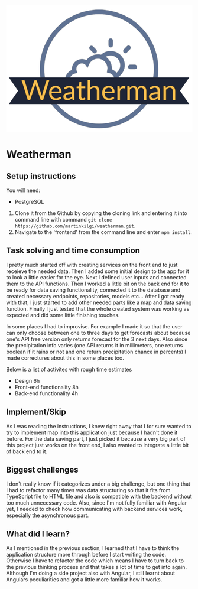 ![Logo](frontend/src/assets/logos/Weatherman_github.png)

# Weatherman

## Setup instructions

You will need:
  * PostgreSQL


1. Clone it from the Github by copying the cloning link and entering it into command line with command ```git clone https://github.com/martinkilgi/weatherman.git```.
2. Navigate to the 'frontend' from the command line and enter ```npm install```.

## Task solving and time consumption

I pretty much started off with creating services on the front end to just receieve the needed data.
Then I added some initial design to the app for it to look a little easier for the eye.
Next I defined user inputs and connected them to the API functions.
Then I worked a little bit on the back end for it to be ready for data saving functionality, connected it to the database and created
necessary endpoints, repositories, models etc...
After I got ready with that, I just started to add other needed parts like a map and data saving function.
Finally I just tested that the whole created system was working as expected and did some little finishing touches.

In some places I had to improvise. For example I made it so that the user can only choose between one to three days to get forecasts about because
one's API free version only returns forecast for the 3 next days. Also since the precipitation info varies (one API returns it in millimeters, one returns boolean
if it rains or not and one return precipitation chance in percents) I made correctures about this in some places too.

Below is a list of activites with rough time estimates
  * Design 6h
  * Front-end functionality 8h
  * Back-end functionality 4h

## Implement/Skip

As I was reading the instructions, I knew right away that I for sure wanted to try to implement map into this application just because I hadn't done it before.
For the data saving part, I just picked it because a very big part of this project just works on the front end, I also wanted to integrate a little bit of back end
to it.

## Biggest challenges

I don't really know if it categorizes under a big challenge, but one thing that I had to refactor many times was data structuring so that it fits from TypeScript file to HTML file and also is compatible with the backend without too much unnecessary code. Also, since I'm not fully familiar with Angular yet, I needed to check how communicating with backend services work, especially the asynchronous part.

## What did I learn?

As I mentioned in the previous section, I learned that I have to think the application structure more through before I start writing the code. Otherwise I have to
refactor the code which means I have to turn back to the previous thinking process and that takes a lot of time to get into again.
Although I'm doing a side project also with Angular, I still learnt about Angulars peculiarities and got a little more familiar how it works.
